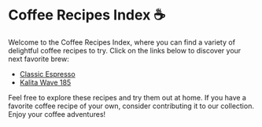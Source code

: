 # Coffee Recipes Index ☕

Welcome to the Coffee Recipes Index, where you can find a variety of delightful coffee recipes to try. Click on the links below to discover your next favorite brew:

- [Classic Espresso](classic-espresso.md)
- [Kalita Wave 185](kalita-wave-185.md)


Feel free to explore these recipes and try them out at home. If you have a favorite coffee recipe of your own, consider contributing it to our collection. Enjoy your coffee adventures!
